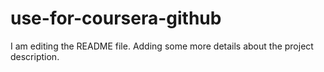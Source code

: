 # use-for-coursera-github
I am editing the README file. Adding some more details about the project description.
